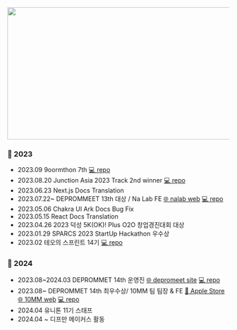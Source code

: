 
<a href="https://github.com/devxb/gitanimals">
<img
  src="https://render.gitanimals.org/farms/sumi-0011"
  width="600"
  height="300"
/>
</a>

### 👣 2023
- 2023.09 9oormthon 7th [💻 repo](https://github.com/sumi-0011/Tangerine-mangal)
- 2023.08.20 Junction Asia 2023 Track 2nd winner [💻 repo](https://github.com/Junction-2023-9room)
- 2023.06.23 Next.js Docs Translation
- 2023.07.22~ DEPROMMEET 13th 대상 / Na Lab FE [🌐 nalab web](https://www.nalab.me/) [💻 repo](https://github.com/depromeet/na-lab-client)
- 2023.05.06 Chakra UI Ark Docs Bug Fix
- 2023.05.15 React Docs Translation
- 2023.04.26 2023 덕성 5K(OK)! Plus O2O 창업경진대회 대상
- 2023.01.29 SPARCS 2023 StartUp Hackathon 우수상
- 2023.02 테오의 스프린트 14기 [💻 repo](https://github.com/TEAM-DREAMCATCHER)

### 👣 2024
- 2023.08~2024.03 DEPROMMET 14th 운영진 [🌐 depromeet site](https://www.depromeet.com/) [💻 repo](https://github.com/depromeet/www.depromeet.com)
- 2023.08~ DEPROMMET 14th 최우수상/ 10MM 팀 팀장 & FE [🍎 Apple Store](https://www.10mm.today/auth/login?redirect=/) [🌐 10MM web](https://www.10mm.today/auth/login?redirect=/) [💻 repo](https://github.com/depromeet/10mm-client-web)
- 2024.04 유니톤 11기 스태프
- 2024.04 ~ 디프만 메이커스 활동
